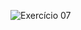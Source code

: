 ![Exercício 07](https://cdn.discordapp.com/attachments/696117155711811654/701509760758972416/unknown.png)
